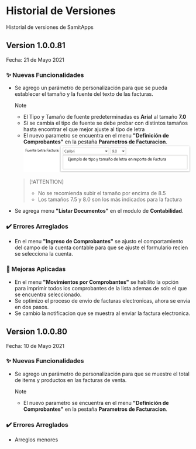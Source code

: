 # Historial de Versiones

Historial de versiones de SamitApps



## Version 1.0.0.81 
Fecha: 21 de Mayo 2021

### ✨ Nuevas Funcionalidades

* Se agrego un parámetro de personalización para que se pueda establecer el tamaño y la fuente del texto de las facturas.
    > [!NOTE]
    > - El Tipo y Tamaño de fuente predeterminadas es **Arial** al tamaño **7.0**
    > - Si se cambia el tipo de fuente se debe probar con distintos
    tamaños hasta encontrar el que mejor ajuste al tipo de letra
    > - El nuevo parametro se encuentra en el menu **"Definición de Comprobantes"** en la pestaña **Parametros de Facturacion**.\
    > ![Cambio Tipo Letra](_images/versions/1.0.0.81/CambioTipoLetra.png)  

    > [!ATTENTION]
    > - No se recomienda subir el tamaño por encima de 8.5
    > - Los tamaños 7.5 y 8.0 son los más indicados para la factura

- Se agrega menu **"Listar Documentos"** en el modulo de **Contabilidad**.

### ✔️ Errores Arreglados

- En el menu **"Ingreso de Comprobantes"** se ajusto el comportamiento del campo de la cuenta contable para que se ajuste el formulario recien se selecciona la cuenta.

### 🔨 Mejoras Aplicadas

- En el menu **"Movimientos por Comprobantes"** se habilito la opción para imprimir todos los comprobantes de la lista ademas de solo el que se encuentra seleccionado.
- Se optimizo el proceso de envio de facturas electronicas, ahora se envia en dos pasos.
- Se cambio la notificacion que se muestra al enviar la factura electronica.

## Version 1.0.0.80
Fecha: 10 de Mayo 2021

### ✨ Nuevas Funcionalidades

- Se agrego un parámetro de personalización para que se muestre el total de items y productos en las facturas de venta.
    > [!NOTE]
    > - El nuevo parametro se encuentra en el menu **"Definición de Comprobantes"** en la pestaña **Parametros de Facturacion**.

### ✔️ Errores Arreglados

- Arreglos menores